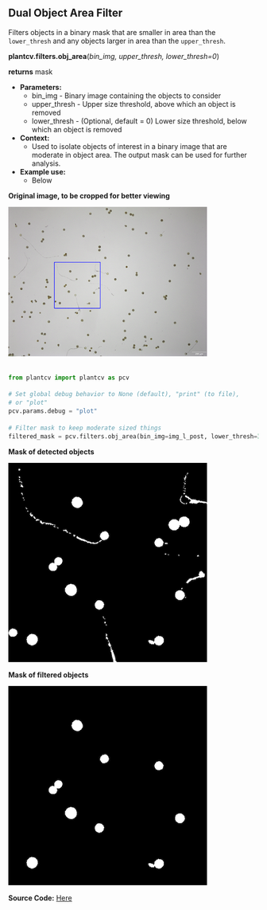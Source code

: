 ## Dual Object Area Filter

Filters objects in a binary mask that are smaller in area than the `lower_thresh` and any objects larger in
area than the `upper_thresh`. 

**plantcv.filters.obj_area**(*bin_img, upper_thresh, lower_thresh=0*)

**returns** mask

- **Parameters:**
    - bin_img - Binary image containing the objects to consider
    - upper_thresh - Upper size threshold, above which an object is removed
    - lower_thresh - (Optional, default = 0) Lower size threshold, below which an object is removed
- **Context:**
    - Used to isolate objects of interest in a binary image that are moderate in object area. The output mask can be used for further analysis.
- **Example use:**
    - Below

**Original image, to be cropped for better viewing**

![ori_img](img/documentation_images/filters_obj_area/crop.png)


```python

from plantcv import plantcv as pcv

# Set global debug behavior to None (default), "print" (to file),
# or "plot"
pcv.params.debug = "plot"

# Filter mask to keep moderate sized things
filtered_mask = pcv.filters.obj_area(bin_img=img_l_post, lower_thresh=350, upper_thresh=900)

```

**Mask of detected objects**

![count_img](img/documentation_images/filters_obj_area/fill.png)

**Mask of filtered objects**

![count_img](img/documentation_images/filters_obj_area/filtered_mask.png)

**Source Code:** [Here](https://github.com/danforthcenter/plantcv/blob/main/plantcv/plantcv/filters/obj_area.py)
